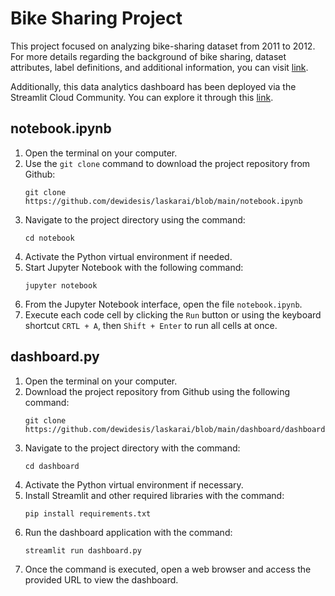 # Bike Sharing Project

This project focused on analyzing bike-sharing dataset from 2011 to 2012. For more details regarding the background of bike sharing, dataset attributes, label definitions, and additional information, you can visit [link](https://raw.githubusercontent.com/dewidesis/laskarai/refs/heads/main/Readme.txt).

Additionally, this data analytics dashboard has been deployed via the Streamlit Cloud Community. You can explore it through this [link](https://bikesharingdashboard-dewikunthisiswati.streamlit.app).

## notebook.ipynb
1. Open the terminal on your computer.
2. Use the `git clone` command to download the project repository from Github:
   ```
   git clone https://github.com/dewidesis/laskarai/blob/main/notebook.ipynb
   ```
3. Navigate to the project directory using the command:
   ```
   cd notebook
   ```
4. Activate the Python virtual environment if needed.
5. Start Jupyter Notebook with the following command:
   ```
   jupyter notebook
   ```
6. From the Jupyter Notebook interface, open the file `notebook.ipynb`.
7. Execute each code cell by clicking the `Run` button or using the keyboard shortcut `CRTL +
   A`, then `Shift + Enter` to run all cells at once.

## dashboard.py
1. Open the terminal on your computer.
2. Download the project repository from Github using the following command:
   ```
   git clone https://github.com/dewidesis/laskarai/blob/main/dashboard/dashboard.py
   ```
3. Navigate to the project directory with the command:
   ```
   cd dashboard
   ```
4. Activate the Python virtual environment if necessary.
5. Install Streamlit and other required libraries with the command:
   ```
   pip install requirements.txt
   ```
6. Run the dashboard application with the command:
   ```
   streamlit run dashboard.py
   ```
7. Once the command is executed, open a web browser and access the provided URL to view the
   dashboard.
